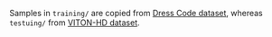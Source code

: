 Samples in `training/` are copied from [Dress Code dataset](https://github.com/aimagelab/dress-code), whereas `testuing/` from [VITON-HD dataset](https://github.com/shadow2496/VITON-HD).
